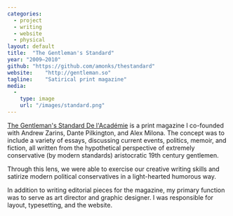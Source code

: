 ```yaml
---
categories:
  - project
  - writing
  - website
  - physical
layout: default
title:  "The Gentleman's Standard"
year: "2009–2010"
github: "https://github.com/amonks/thestandard"
website:    "http://gentleman.so"
tagline:    "Satirical print magazine"
media:
  -
    type: image
    url: "/images/standard.png"
---
```

<a href="http://gentleman.so">The Gentleman's Standard De l'Académie</a> is a print magazine I co-founded with Andrew Zarins, Dante Pilkington, and Alex Milona. The concept was to include a variety of essays, discussing current events, politics, memoir, and fiction, all written from the hypothetical perspective of extremely conservative (by modern standards) aristocratic 19th century gentlemen.

Through this lens, we were able to exercise our creative writing skills and satirize modern political conservatives in a light-hearted humorous way.

In addition to writing editorial pieces for the magazine, my primary function was to serve as art director and graphic designer. I was responsible for layout, typesetting, and the website.

